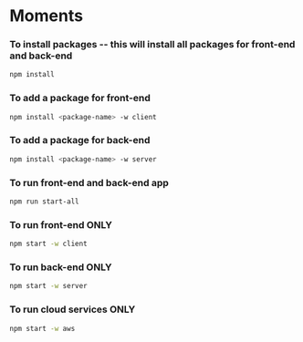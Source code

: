 # Moments

### To install packages -- this will install all packages for front-end and back-end
```sh
npm install
```

### To add a package for front-end
```sh
npm install <package-name> -w client
```

### To add a package for back-end
```sh
npm install <package-name> -w server
```

### To run front-end and back-end app
```sh
npm run start-all
```

### To run front-end ONLY
```sh
npm start -w client
```

### To run back-end ONLY
```sh
npm start -w server
```

### To run cloud services ONLY
```sh
npm start -w aws
```
